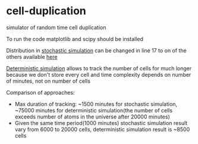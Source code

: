 # cell-duplication
simulator of random time cell duplication

To run the code matplotlib and scipy should be installed

Distribution in [stochastic simulation](https://github.com/margogeo/cell-duplication/blob/main/cells.py) can be changed in line 17 to on of the others available [here](https://docs.python.org/3/library/random.html#random.betavariate)

[Deterministic simulation](https://github.com/margogeo/cell-duplication/blob/main/determCells.py) allows to track the number of cells for much longer because we don't store every cell and time complexity depends on number of minutes, not on number of cells

Comparison of approaches:
- Max duration of tracking: ~1500 minutes for stochastic simulation, ~75000 minutes for deterministic simulation(the number of cells exceeds number of atoms in the universe after 20000 minutes)
- Given the same time period(1000 minutes) stochastic simulation result vary from 6000 to 20000 cells, deterministic simulation result is ~8500 cells

